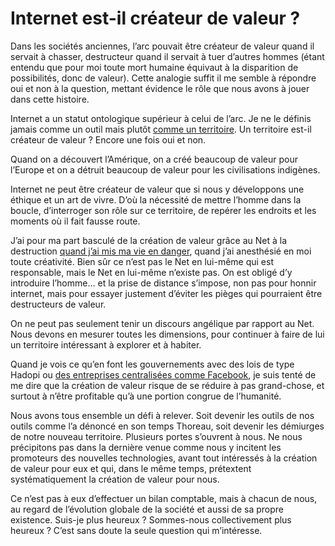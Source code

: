 # Internet est-il créateur de valeur ?

Dans les sociétés anciennes, l’arc pouvait être créateur de valeur quand il servait à chasser, destructeur quand il servait à tuer d’autres hommes (étant entendu que pour moi toute mort humaine équivaut à la disparition de possibilités, donc de valeur). Cette analogie suffit il me semble à répondre oui et non à la question, mettant évidence le rôle que nous avons à jouer dans cette histoire.<span id="more-23467"></span>

Internet a un statut ontologique supérieur à celui de l’arc. Je ne le définis jamais comme un outil mais plutôt [comme un territoire](https://tcrouzet.com/tag/territoire/). Un territoire est-il créateur de valeur ? Encore une fois oui et non.

Quand on a découvert l’Amérique, on a créé beaucoup de valeur pour l’Europe et on a détruit beaucoup de valeur pour les civilisations indigènes.

Internet ne peut être créateur de valeur que si nous y développons une éthique et un art de vivre. D’où la nécessité de mettre l’homme dans la boucle, d’interroger son rôle sur ce territoire, de repérer les endroits et les moments où il fait fausse route.

J’ai pour ma part basculé de la création de valeur grâce au Net à la destruction [quand j’ai mis ma vie en danger](https://tcrouzet.com/jai-debranche/), quand j’ai anesthésié en moi toute créativité. Bien sûr ce n’est pas le Net en lui-même qui est responsable, mais le Net en lui-même n’existe pas. On est obligé d’y introduire l’homme… et la prise de distance s’impose, non pas pour honnir internet, mais pour essayer justement d’éviter les pièges qui pourraient être destructeurs de valeur.

On ne peut pas seulement tenir un discours angélique par rapport au Net. Nous devons en mesurer toutes les dimensions, pour continuer à faire de lui un territoire intéressant à explorer et à habiter.

Quand je vois ce qu’en font les gouvernements avec des lois de type Hadopi ou [des entreprises centralisées comme Facebook](https://tcrouzet.com/2012/03/05/nationalisons-google-et-facebook/), je suis tenté de me dire que la création de valeur risque de se réduire à pas grand-chose, et surtout à n’être profitable qu’à une portion congrue de l’humanité.

Nous avons tous ensemble un défi à relever. Soit devenir les outils de nos outils comme l’a dénoncé en son temps Thoreau, soit devenir les démiurges de notre nouveau territoire. Plusieurs portes s’ouvrent à nous. Ne nous précipitons pas dans la dernière venue comme nous y incitent les promoteurs des nouvelles technologies, avant tout intéressés à la création de valeur pour eux et qui, dans le même temps, prétextent systématiquement la création de valeur pour nous.

Ce n’est pas à eux d’effectuer un bilan comptable, mais à chacun de nous, au regard de l’évolution globale de la société et aussi de sa propre existence. Suis-je plus heureux ? Sommes-nous collectivement plus heureux ? C’est sans doute la seule question qui m’intéresse.